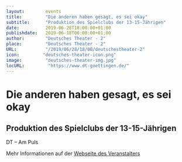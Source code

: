 ```yaml
---
layout:        events
title:         "Die anderen haben gesagt, es sei okay"
subtitle:      "Produktion des Spielclubs der 13-15-Jährigen"
date:          2019-06-28T18:00:00+01:00
publishdate:   2019-06-18T00:00:00+01:00
author:        "Deutsches Theater - 2"
place:         "Deutsches Theater - 2"
URL:           "/2019/06/28/18/00/deutschestheater-2"
icon:         "deutsches-theater-icon.png"
image:         "deutsches-theater-img.jpg"
locURL:         "https://www.dt-goettingen.de/"
---
```


Die anderen haben gesagt, es sei okay
===========

Produktion des Spielclubs der 13-15-Jährigen
-----------

 DT – Am Puls

Mehr Informationen auf der [Webseite des Veranstalters](https://www.dt-goettingen.de/stueck/die-anderen-haben-gesagt/)
